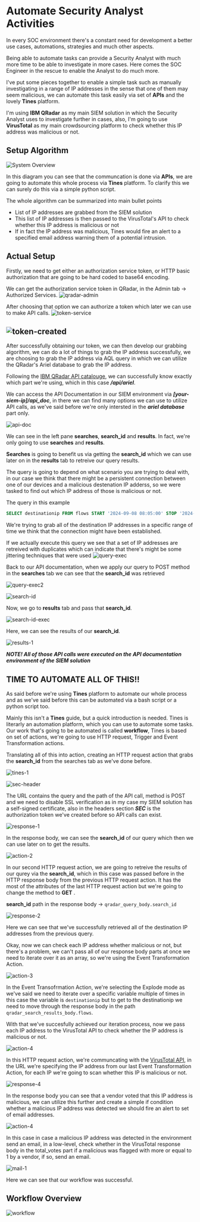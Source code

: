 # Automate Security Analyst Activities   
In every SOC environment there's a constant need for development a better use cases, automations, strategies and much other aspects.

Being able to automate tasks can provide a Security Analyst with much more time to be able to investigate in more cases. Here comes the SOC Engineer in the rescue to enable the Analyst to do much more.

I've put some pieces together to enable a simple task such as manually investigating in a range of IP addresses in the sense that one of them may seem malicious, we can automate this task easily via set of **APIs** and the lovely **Tines** platform.

I'm using **IBM QRadar** as my main SIEM solution in which the Security Analyst uses to investigate further in cases, also, I'm going to use **VirusTotal** as my main crowdsourcing platform to check whether this IP address was malicious or not.

## Setup  Algorithm 
 ![System Overview](https://i.imgur.com/h8tt245.png)

In this diagram you can see that the communcation is done via **APIs**, we are going to automate this whole process via **Tines** platform. To clarify this we can surely do this via a simple python script.

The whole algorithm can be summarized into main bullet points

 - List of IP addresses are grabbed from the SIEM solution
 - This list of IP addresses is then passed to the VirusTotal's API to check whether this IP address is malicious or not
 - If in fact the IP address was malicious, Tines would fire an alert to a specified email address warning them of a potential intrusion.


## Actual Setup 
Firstly, we need to get either an authorization service token, or HTTP basic authorization that are going to be hard coded to base64 encoding.

We can get the authorization service token in QRadar, in the Admin tab -> Authorized Services.
![qradar-admin](https://i.imgur.com/fXNt5zk.png)

After choosing that option we can authorize a token which later we can use to make API calls.
![token-service](https://i.imgur.com/3UrpjJs.png)

![token-created](https://i.imgur.com/lDoTkUl.png)
---
After successfully obtaining our token, we can then develop our grabbing algorithm, we can do a lot of things to grab the IP address successfully, we are choosing to grab the IP address via AQL query in which we can utilize the QRadar's Ariel database to grab the IP address.

Following the [IBM QRadar API catalouge](https://www.ibm.com/docs/en/qradar-on-cloud?topic=api-accessing-interactive-documentation-page), we can successfully know exactly which part we're using, which in this case ***/api/ariel***.

We can access the API Documentation in our SIEM environment via ***[your-siem-ip]/api_doc***, in there we can find many options we can use to utilize API calls, as we've said before we're only intersted in the ***ariel database*** part only. 

![api-doc](https://i.imgur.com/SZPHxFh.png)

We can see in the left pane **searches**, **search_id** and **results**. In fact, we're only going to use **searches** and **results**.

**Searches** is going to benefit us via getting the **search_id** which we can use later on in the **results** tab to retreive our query results.

The query is going to depend on what scenario you are trying to deal with, in our case we think that there might be a persistent connection between one of our devices and a malicious destenation IP adderss, so we were tasked to find out which IP address of those is malicious or not.

The query in this example

```sql
SELECT destinationip FROM flows START '2024-09-08 08:05:00' STOP '2024-09-08 08:10:00'
```
We're trying to grab all of the destination IP addresses in a specific range of time we think that the connection might have been established.

If we actually execute this query we see that a set of IP addresses are retreived  with duplicates which can indicate that there's might be some jittering techniques that were used
![query-exec](https://i.imgur.com/34BJUo7.png)

Back to our API documentation, when we apply our query to POST method in the **searches** tab we can see that the **search_id** was retrieved

![query-exec2](https://i.imgur.com/dna4n3Z.png)

![search-id](https://i.imgur.com/ugcGmOV.png)

Now, we go to **results** tab and pass that **search_id**.

![search-id-exec](https://i.imgur.com/VccjUtU.png)

Here, we can see the results of our **search_id**.

![results-1](https://i.imgur.com/zrwvWZK.png)

***NOTE! All of those API calls were executed on the API documentation environment of the SIEM solution***

## TIME TO AUTOMATE ALL OF THIS!!

As said before we're using **Tines** platform to automate our whole process and as we've said before this can be automated via a bash script or a python script too. 

Mainly this isn't a **Tines** guide, but a quick introduction is needed. Tines is literarly an automation platform, which you can use to automate some tasks. Our work that's going to be automated is called **workflow**, Tines is based on set of actions, we're going to use HTTP request, Trigger and Event Transformation actions.

Translating all of this into action, creating an HTTP request action that grabs the **search_id** from the searches tab as we've done before. 

![tines-1](https://i.imgur.com/jtIaqd2.png)

![sec-header](https://i.imgur.com/tWavpzU.png)

The URL contains the query and the path of the API call, method is POST and we need to disable SSL verification as in my case my SIEM solution has a self-signed certificate, also in the headers section ***SEC*** is the authorization token we've created before so API calls can exist.

![response-1](https://i.imgur.com/He5pPxt.png)

In the response body, we can see the **search_id** of our query which then we can use later on to get the results.

![action-2](https://i.imgur.com/sUKk066.png)

In our second HTTP request action, we are going to retreive the results of our qurey via the **search_id**, which in this case was passed before in the HTTP response body from the previous HTTP request action. It has the most of the attributes of the last HTTP request action but we're going to change the method to **GET** .

**search_id** path in the response body -> `qradar_query_body.search_id`

![response-2](https://i.imgur.com/cZ25lKV.png)

Here we can see that we've successfully retrieved all of the destination IP addresses from the previous query.


Okay, now we can check each IP address whether malicious or not, but there's a problem, we can't pass all of our response body parts at once we need to iterate over it as an array, so we're using the Event Transformation Action.

![action-3](https://i.imgur.com/XwxHCFv.png)

In the Event Transofrmation Action, we're selecting the Explode mode as we've said we need to iterate over a specific variable multiple of times in this case the variable is `destinationip` but to get to the destinationip we need to move through the response body in the path `qradar_search_results_body.flows`. 

With that we've succesfully achieved our iteration process, now we pass each IP address to the VirusTotal API to check whether the IP address is malicious or not.

![action-4](https://i.imgur.com/MGYd5GH.png)

In this HTTP request action, we're communcating with the [VirusTotal API](https://docs.virustotal.com/reference/overview), in the URL we're specifying the IP address from our last Event Transformation Action, for each IP we're going to scan whether this IP is malicious or not.

![response-4](https://i.imgur.com/p5TUIlO.png)

In the response body you can see that a vendor voted that this IP address is malicious, we can utilize this further and create a simple if condition whether a malicious IP address was detected we should fire an alert to set of email addresses.

![action-4](https://i.imgur.com/hslMesU.png)

In this case in case a malicious IP address was detected in the environment send an email, in a low-level, check whether in the VirusTotal response body in the total_votes part if a malicious was flagged with more or equal to 1 by a vendor, if so, send an email.

![mail-1](https://i.imgur.com/joRlMvJ.png)

Here we can see that our workflow was successful.

## Workflow Overview

![workflow](https://i.imgur.com/S7gDkiR.png)
